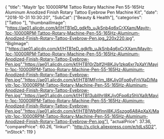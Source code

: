{
	"title": "Mayitr 1pc 10000RPM Tattoo Rotary Machine Pen 55-165Hz Aluminum Anodized Finish Rotary Tattoo Eyebrow Pen Machine Kit",
	"date": "2018-10-31 10:30:20",
	"SubCat": ["Beauty & Health"],
	"categories": ["Tattoo "],
	"thumbnailImage": "https://ae01.alicdn.com/kf/HTB1eD_gdkfb_uJkSnb4q6xCrXXam/Mayitr-1pc-10000RPM-Tattoo-Rotary-Machine-Pen-55-165Hz-Aluminum-Anodized-Finish-Rotary-Tattoo-Eyebrow-Pen.jpg_220x220.jpg",
	"BigImage": ["https://ae01.alicdn.com/kf/HTB1eD_gdkfb_uJkSnb4q6xCrXXam/Mayitr-1pc-10000RPM-Tattoo-Rotary-Machine-Pen-55-165Hz-Aluminum-Anodized-Finish-Rotary-Tattoo-Eyebrow-Pen.jpg","https://ae01.alicdn.com/kf/HTB10rZblf2H8KJjy1zkq6xr7pXaY/Mayitr-1pc-10000RPM-Tattoo-Rotary-Machine-Pen-55-165Hz-Aluminum-Anodized-Finish-Rotary-Tattoo-Eyebrow-Pen.jpg","https://ae01.alicdn.com/kf/HTB1MFrrlm_I8KJjy0Foq6yFnVXaD/Mayitr-1pc-10000RPM-Tattoo-Rotary-Machine-Pen-55-165Hz-Aluminum-Anodized-Finish-Rotary-Tattoo-Eyebrow-Pen.jpg","https://ae01.alicdn.com/kf/HTB13ubIlhrI8KJjy0Fpq6z5hVXa9/Mayitr-1pc-10000RPM-Tattoo-Rotary-Machine-Pen-55-165Hz-Aluminum-Anodized-Finish-Rotary-Tattoo-Eyebrow-Pen.jpg","https://ae01.alicdn.com/kf/HTB1Wb6flnnI8KJjSszgq6A8ApXaX/Mayitr-1pc-10000RPM-Tattoo-Rotary-Machine-Pen-55-165Hz-Aluminum-Anodized-Finish-Rotary-Tattoo-Eyebrow-Pen.jpg"],
	"actualPrice": 37.36,
	"comparePrice": 60.26,
	"linkurl": "http://s.click.aliexpress.com/e/tdLsSD2",
	"inStock": 119
}
